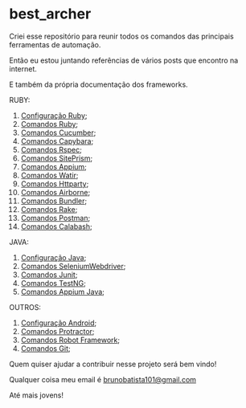 # best_archer
Criei esse repositório para reunir todos os comandos das principais ferramentas de automação.

Então eu estou juntando referências de vários posts que encontro na internet.

E também da própria documentação dos frameworks.

RUBY:
1. [Configuração Ruby](https://github.com/brunobatista25/best_archer/blob/master/tests/ConfiguracaoRuby/configuracao_ruby.md);
2. [Comandos Ruby](https://github.com/brunobatista25/best_archer/blob/master/tests/Ruby/comandos_ruby.md);
3. [Comandos Cucumber](https://github.com/brunobatista25/best_archer/blob/master/tests/Cucumber/comandos_cucumber.md);
4. [Comandos Capybara](https://github.com/brunobatista25/best_archer/blob/master/tests/Capybara/comandos_capybara.md);
5. [Comandos Rspec](https://github.com/brunobatista25/best_archer/blob/master/tests/Rspec/comandos_rspec.md);
6. [Comandos SitePrism](https://github.com/brunobatista25/best_archer/blob/master/tests/SitePrism/comandos_siteprism.md);
7. [Comandos Appium](https://github.com/brunobatista25/best_archer/blob/master/tests/Appium/comandos_appium.md);
8. [Comandos Watir](https://github.com/brunobatista25/best_archer/blob/master/tests/Watir/comandos_watir.md);
9. [Comandos Httparty](https://github.com/brunobatista25/best_archer/blob/master/tests/Httparty/comandos_httparty.md);
10. [Comandos Airborne](https://github.com/brunobatista25/best_archer/blob/master/tests/Airborne/comandos_airborne.md);
11. [Comandos Bundler](https://github.com/brunobatista25/best_archer/blob/master/tests/Bundler/01-introducao_bundler.md);
12. [Comandos Rake](https://github.com/brunobatista25/best_archer/blob/master/tests/Rake/comandos_rake.md);
13. [Comandos Postman](https://github.com/brunobatista25/best_archer/blob/master/tests/Postman/comandos_postman.md);
14. [Comandos Calabash](https://github.com/brunobatista25/best_archer/blob/master/tests/Calabash/comandos_calabash.md);

JAVA:

1. [Configuração Java](https://github.com/brunobatista25/best_archer/blob/master/tests/Java/configuracao_java.md);
2. [Comandos SeleniumWebdriver](https://github.com/brunobatista25/best_archer/blob/master/tests/SeleniumWebdriver/comandos_webdriver.md);
4. [Comandos Junit](https://github.com/brunobatista25/best_archer/blob/master/tests/Junit/comandos_junit.md);
4. [Comandos TestNG](https://github.com/brunobatista25/best_archer/blob/master/tests/TestNG/comandos_testng.md);
4. [Comandos Appium Java](https://github.com/brunobatista25/best_archer/blob/master/tests/AppiumJava/comandos_appiumjava.md);


OUTROS:
1. [Configuração Android](https://github.com/brunobatista25/best_archer/blob/master/tests/ConfiguracaoAndroid/configuracao_android.md);
2. [Comandos Protractor](https://github.com/brunobatista25/best_archer/blob/master/tests/Protractor/comandos_protractor.md);
3. [Comandos Robot Framework](https://github.com/brunobatista25/best_archer/blob/master/tests/RobotFramework/comandos_robotframework.md);
4. [Comandos Git](https://github.com/brunobatista25/best_archer/blob/master/tests/Git/comandos_git.md);


Quem quiser ajudar a contribuir nesse projeto será bem vindo!

Qualquer coisa meu email é brunobatista101@gmail.com

Até mais jovens!
